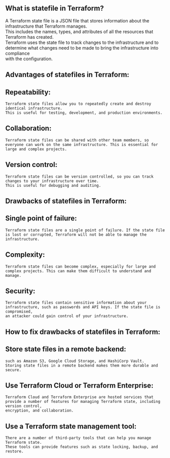 What is statefile in Terraform?  
----------------------

A Terraform state file is a JSON file that stores information about the infrastructure that Terraform manages.   
This includes the names, types, and attributes of all the resources that Terraform has created.   
Terraform uses the state file to track changes to the infrastructure and to determine what changes need to be made to bring the infrastructure into compliance   
with the configuration.  

Advantages of statefiles in Terraform:  
------------------------------------

Repeatability:   
---------------
    Terraform state files allow you to repeatedly create and destroy identical infrastructure.    
    This is useful for testing, development, and production environments.  
Collaboration:   
--------------
    Terraform state files can be shared with other team members, so everyone can work on the same infrastructure. This is essential for large and complex projects.  
Version control:   
-----------------
    Terraform state files can be version controlled, so you can track changes to your infrastructure over time.    
    This is useful for debugging and auditing.  

Drawbacks of statefiles in Terraform:  
---------------------------------

Single point of failure:   
------------------
    Terraform state files are a single point of failure. If the state file is lost or corrupted, Terraform will not be able to manage the infrastructure.  
Complexity: 
------------
    Terraform state files can become complex, especially for large and complex projects. This can make them difficult to understand and manage.   
Security:   
-----------
    Terraform state files contain sensitive information about your infrastructure, such as passwords and API keys. If the state file is compromised,   
    an attacker could gain control of your infrastructure.  
    
How to fix drawbacks of statefiles in Terraform:  
-------------------------------

Store state files in a remote backend:  
----------------------------------- 
    such as Amazon S3, Google Cloud Storage, and HashiCorp Vault.         
    Storing state files in a remote backend makes them more durable and secure.   
    
Use Terraform Cloud or Terraform Enterprise:   
------------------------------------
    Terraform Cloud and Terraform Enterprise are hosted services that provide a number of features for managing Terraform state, including version control,     
    encryption, and collaboration.    
Use a Terraform state management tool:     
-----------------------------  
    There are a number of third-party tools that can help you manage Terraform state.   
    These tools can provide features such as state locking, backup, and restore.  
